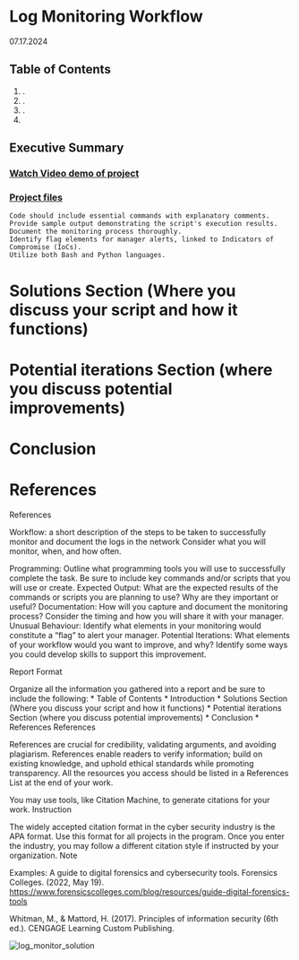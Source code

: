 # Log Monitoring Workflow
07.17.2024
##  Table of Contents
1. .
2. .
3. .
4. 

## Executive Summary
### [Watch Video demo of project](https://youtu.be/FeMmxXmpgfs)
### [Project files](https://github.com/FredericGariepy/LighthouseLabs/tree/main/PKM/W3/D5/PROJECT_with_PAVAN)


    Code should include essential commands with explanatory comments.
    Provide sample output demonstrating the script's execution results.
    Document the monitoring process thoroughly.
    Identify flag elements for manager alerts, linked to Indicators of Compromise (IoCs).
    Utilize both Bash and Python languages.
# Solutions Section (Where you discuss your script and how it functions)
# Potential iterations Section (where you discuss potential improvements) 
# Conclusion 
# References
References

Workflow: a short description of the steps to be taken to successfully monitor and document the logs in the network
Consider what you will monitor, when, and how often.
  
Programming: Outline what programming tools you will use to successfully complete the task. Be sure to include key commands and/or scripts that you will use or create.
Expected Output: What are the expected results of the commands or scripts you are planning to use? Why are they important or useful?
Documentation: How will you capture and document the monitoring process? Consider the timing and how you will share it with your manager.
Unusual Behaviour: Identify what elements in your monitoring would constitute a “flag” to alert your manager.
Potential Iterations: What elements of your workflow would you want to improve, and why? Identify some ways you could develop skills to support this improvement.




Report Format

Organize all the information you gathered into a report and be sure to include the following: * Table of Contents * Introduction * Solutions Section (Where you discuss your script and how it functions) * Potential iterations Section (where you discuss potential improvements) * Conclusion * References
References

References are crucial for credibility, validating arguments, and avoiding plagiarism. References enable readers to verify information; build on existing knowledge, and uphold ethical standards while promoting transparency. All the resources you access should be listed in a References List at the end of your work.

You may use tools, like Citation Machine, to generate citations for your work.
Instruction

The widely accepted citation format in the cyber security industry is the APA format. Use this format for all projects in the program. Once you enter the industry, you may follow a different citation style if instructed by your organization.
Note

Examples: A guide to digital forensics and cybersecurity tools. Forensics Colleges. (2022, May 19). https://www.forensicscolleges.com/blog/resources/guide-digital-forensics-tools

Whitman, M., & Mattord, H. (2017). Principles of information security (6th ed.). CENGAGE Learning Custom Publishing.


![log_monitor_solution](https://github.com/user-attachments/assets/f2e57d84-25b8-4fa7-b943-30b3e777df1d)
